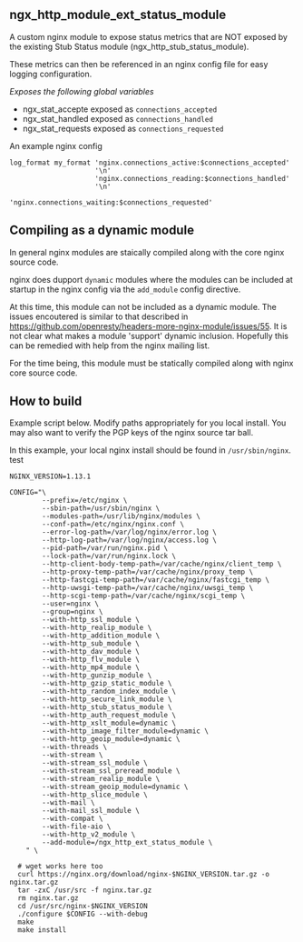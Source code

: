## ngx_http_module_ext_status_module ##

A custom nginx module to expose status metrics that are NOT exposed by the existing Stub Status module (ngx_http_stub_status_module).  

These metrics can then be referenced in an nginx config file for easy logging configuration.

_Exposes the following global variables_

* ngx_stat_accepte exposed as `connections_accepted`
* ngx_stat_handled exposed as `connections_handled`
* ngx_stat_requests exposed as `connections_requested`

An example nginx config

```
log_format my_format 'nginx.connections_active:$connections_accepted'
                     '\n'
                     'nginx.connections_reading:$connections_handled'
                     '\n'
                     'nginx.connections_waiting:$connections_requested'
```

## Compiling as a dynamic module ##

In general nginx modules are staically compiled along with the core nginx source code.

nginx does dupport `dynamic` modules where the modules can be included at startup in the nginx config via the `add_module` config directive.

At this time, this module can not be included as a dynamic module.  The issues encoutered is similar to that described in https://github.com/openresty/headers-more-nginx-module/issues/55.  It is not clear what makes a module 'support' dynamic inclusion.  Hopefully this can be remedied with help from the nginx mailing list.

For the time being, this module must be statically compiled along with nginx core source code.

## How to build  ##

Example script below.  Modify paths appropriately for you local install.  You may also want to verify the PGP keys of the nginx source tar ball.

In this example, your local nginx install should be found in `/usr/sbin/nginx`.
  test   
```
NGINX_VERSION=1.13.1

CONFIG="\
		--prefix=/etc/nginx \
		--sbin-path=/usr/sbin/nginx \
		--modules-path=/usr/lib/nginx/modules \
		--conf-path=/etc/nginx/nginx.conf \
		--error-log-path=/var/log/nginx/error.log \
		--http-log-path=/var/log/nginx/access.log \
		--pid-path=/var/run/nginx.pid \
		--lock-path=/var/run/nginx.lock \
		--http-client-body-temp-path=/var/cache/nginx/client_temp \
		--http-proxy-temp-path=/var/cache/nginx/proxy_temp \
		--http-fastcgi-temp-path=/var/cache/nginx/fastcgi_temp \
		--http-uwsgi-temp-path=/var/cache/nginx/uwsgi_temp \
		--http-scgi-temp-path=/var/cache/nginx/scgi_temp \
		--user=nginx \
		--group=nginx \
		--with-http_ssl_module \
		--with-http_realip_module \
		--with-http_addition_module \
		--with-http_sub_module \
		--with-http_dav_module \
		--with-http_flv_module \
		--with-http_mp4_module \
		--with-http_gunzip_module \
		--with-http_gzip_static_module \
		--with-http_random_index_module \
		--with-http_secure_link_module \
		--with-http_stub_status_module \
		--with-http_auth_request_module \
		--with-http_xslt_module=dynamic \
		--with-http_image_filter_module=dynamic \
		--with-http_geoip_module=dynamic \
		--with-threads \
		--with-stream \
		--with-stream_ssl_module \
		--with-stream_ssl_preread_module \
		--with-stream_realip_module \
		--with-stream_geoip_module=dynamic \
		--with-http_slice_module \
		--with-mail \
		--with-mail_ssl_module \
		--with-compat \
		--with-file-aio \
		--with-http_v2_module \
		--add-module=/ngx_http_ext_status_module \
	" \

  # wget works here too
  curl https://nginx.org/download/nginx-$NGINX_VERSION.tar.gz -o nginx.tar.gz
  tar -zxC /usr/src -f nginx.tar.gz
  rm nginx.tar.gz
  cd /usr/src/nginx-$NGINX_VERSION
  ./configure $CONFIG --with-debug
  make
  make install
```
